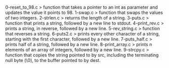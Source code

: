 0-reset_to_98.c > function that takes a pointer to an int as parameter and updates the value it points to 98.
1-swap.c > function that swaps the values of two integers.
2-strlen.c > returns the length of a string.
3-puts.c > function that prints a string, followed by a new line to stdout.
4-print_rev.c > prints a string, in reverse, followed by a new line.
5-rev_string.c > function that reverses a string.
6-puts2.c > prints every other character of a string, starting with the first character, followed by a new line.
7-puts_half.c > prints half of a string, followed by a new line.
8-print_array.c > prints n elements of an array of integers, followed by a new line.
9-strcpy.c > function that copies the string pointed to by src, including the terminating null byte (\0), to the buffer pointed to by dest.

